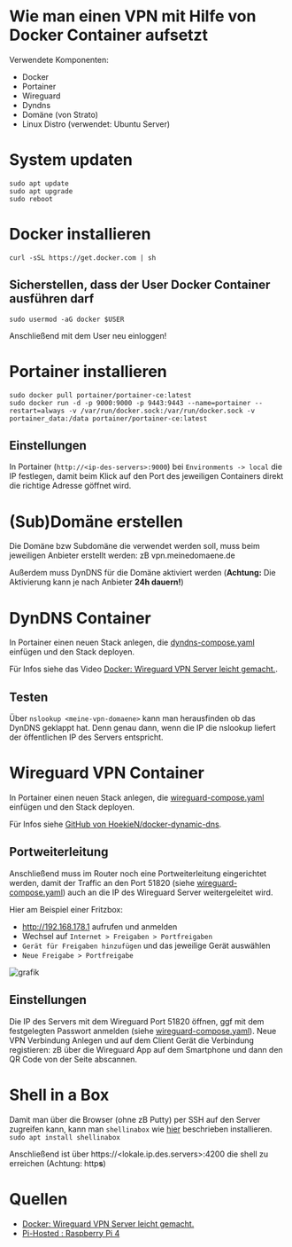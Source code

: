 # Wie man einen VPN mit Hilfe von Docker Container aufsetzt
Verwendete Komponenten:
- Docker
- Portainer
- Wireguard
- Dyndns
- Domäne (von Strato)
- Linux Distro (verwendet: Ubuntu Server)

# System updaten
```
sudo apt update
sudo apt upgrade
sudo reboot
```

# Docker installieren
`curl -sSL https://get.docker.com | sh`

## Sicherstellen, dass der User Docker Container ausführen darf
`sudo usermod -aG docker $USER`

Anschließend mit dem User neu einloggen!

# Portainer installieren
```
sudo docker pull portainer/portainer-ce:latest
sudo docker run -d -p 9000:9000 -p 9443:9443 --name=portainer --restart=always -v /var/run/docker.sock:/var/run/docker.sock -v portainer_data:/data portainer/portainer-ce:latest
```
## Einstellungen
In Portainer (`http://<ip-des-servers>:9000`) bei `Environments -> local` die IP festlegen, damit beim Klick auf den Port des jeweiligen Containers direkt die richtige Adresse göffnet wird.

# (Sub)Domäne erstellen
Die Domäne bzw Subdomäne die verwendet werden soll, muss beim jeweiligen Anbieter erstellt werden: zB vpn.meinedomaene.de

Außerdem muss DynDNS für die Domäne aktiviert werden (**Achtung:** Die Aktivierung kann je nach Anbieter **24h dauern!**)

# DynDNS Container
In Portainer einen neuen Stack anlegen, die [dyndns-compose.yaml](dyndns-compose.yaml) einfügen und den Stack deployen.
 
Für Infos siehe das Video [Docker: Wireguard VPN Server leicht gemacht.](https://www.youtube.com/watch?v=awWwU4w1Unw).

## Testen
Über `nslookup <meine-vpn-domaene>` kann man herausfinden ob das DynDNS geklappt hat. Denn genau dann, wenn die IP die nslookup liefert der öffentlichen IP des Servers entspricht.

# Wireguard VPN Container
In Portainer einen neuen Stack anlegen, die [wireguard-compose.yaml](wireguard-compose.yaml) einfügen und den Stack deployen.

Für Infos siehe [GitHub von HoekieN/docker-dynamic-dns](https://github.com/HoekieN/docker-dynamic-dns).

## Portweiterleitung
Anschließend muss im Router noch eine Portweiterleitung eingerichtet werden, damit der Traffic an den Port 51820 (siehe [wireguard-compose.yaml](wireguard-compose.yaml)) auch an die IP des Wireguard Server weitergeleitet wird.

Hier am Beispiel einer Fritzbox:
- http://192.168.178.1 aufrufen und anmelden
- Wechsel auf `Internet > Freigaben > Portfreigaben`
- `Gerät für Freigaben hinzufügen` und das jeweilige Gerät auswählen
- `Neue Freigabe > Portfreigabe`

![grafik](https://github.com/MatthiasOs/docker-vpn/assets/36775764/89430db7-c03a-4bf9-a12d-ac0785fce997)

## Einstellungen
Die IP des Servers mit dem Wireguard Port 51820 öffnen, ggf mit dem festgelegten Passwort anmelden (siehe [wireguard-compose.yaml](wireguard-compose.yaml)).
Neue VPN Verbindung Anlegen und auf dem Client Gerät die Verbindung registieren: zB über die Wireguard App auf dem Smartphone und dann den QR Code von der Seite abscannen.

# Shell in a Box
Damit man über die Browser (ohne zB Putty) per SSH auf den Server zugreifen kann, kann man `shellinabox` wie [hier](https://youtu.be/cO2-gQ09Jj0?si=xu-OL-PZgERREs1b&t=711) beschrieben installieren.
`sudo apt install shellinabox`

Anschließend ist über https://<lokale.ip.des.servers>:4200 die shell zu erreichen (Achtung: http**s**)
 
 # Quellen
 - [Docker: Wireguard VPN Server leicht gemacht.](https://www.youtube.com/watch?v=awWwU4w1Unw)
 - [Pi-Hosted : Raspberry Pi 4](https://www.youtube.com/watch?v=cO2-gQ09Jj0&list=PL846hFPMqg3jwkxcScD1xw2bKXrJVvarc)
